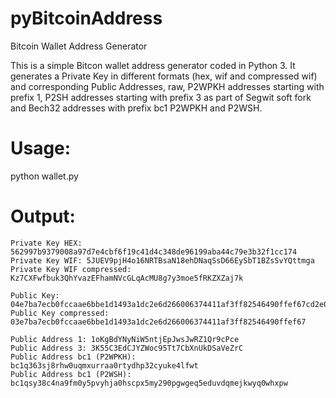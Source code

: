 # pyBitcoinAddress
Bitcoin Wallet Address Generator

This is a simple Bitcon wallet address generator coded in Python 3.
It generates a Private Key in different formats (hex, wif and compressed wif) and corresponding Public Addresses, raw, P2WPKH addresses starting with prefix 1, P2SH addresses starting with prefix 3 as part of Segwit soft fork and Bech32 addresses with prefix bc1 P2WPKH and P2WSH.


# Usage:
python wallet.py

# Output:
```
Private Key HEX: 562997b9379008a97d7e4cbf6f19c41d4c348de96199aba44c79e3b32f1cc174
Private Key WIF: 5JUEV9pjH4o16NRTBsaN18ehDNaqSsD66EySbT1BZsSvYQttmga
Private Key WIF compressed: Kz7CXFwfbuk3QhYvazEFhamNVcGLqAcMU8g7y3moe5fRKZXZaj7k

Public Key: 04e7ba7ecb0fccaae6bbe1d1493a1dc2e6d266006374411af3ff82546490ffef67cd2e06d0e385b695fe2eaf436d61559837571d989b413e75d763127f628a05f3
Public Key compressed: 03e7ba7ecb0fccaae6bbe1d1493a1dc2e6d266006374411af3ff82546490ffef67

Public Address 1: 1oKgBdYNyNiW5ntjEpJwsJwRZ1Qr9cPce
Public Address 3: 3K55C3EdCJYZWoc95Tt7CbXnUkDSaVeZrC
Public Address bc1 (P2WPKH): bc1q363sj8rhw0uqmxurraa0rtydhp32cyuke4lfwt 
Public Address bc1 (P2WSH): bc1qsy38c4na9fm0y5pvyhja0hscpx5my290pgwgeq5eduvdqmejkwyq0whxpw
```

